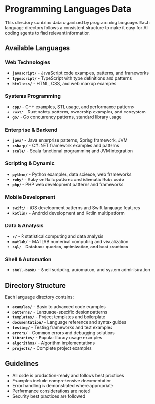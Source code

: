 # Programming Languages Data

This directory contains data organized by programming language. Each language directory follows a consistent structure to make it easy for AI coding agents to find relevant information.

## Available Languages

### Web Technologies
- **`javascript/`** - JavaScript code examples, patterns, and frameworks
- **`typescript/`** - TypeScript with type definitions and patterns
- **`html-css/`** - HTML, CSS, and web markup examples

### Systems Programming
- **`cpp/`** - C++ examples, STL usage, and performance patterns
- **`rust/`** - Rust safety patterns, ownership examples, and ecosystem
- **`go/`** - Go concurrency patterns, standard library usage

### Enterprise & Backend
- **`java/`** - Java enterprise patterns, Spring framework, JVM
- **`csharp/`** - C# .NET framework examples and patterns
- **`scala/`** - Scala functional programming and JVM integration

### Scripting & Dynamic
- **`python/`** - Python examples, data science, web frameworks
- **`ruby/`** - Ruby on Rails patterns and idiomatic Ruby code
- **`php/`** - PHP web development patterns and frameworks

### Mobile Development
- **`swift/`** - iOS development patterns and Swift language features
- **`kotlin/`** - Android development and Kotlin multiplatform

### Data & Analysis
- **`r/`** - R statistical computing and data analysis
- **`matlab/`** - MATLAB numerical computing and visualization
- **`sql/`** - Database queries, optimization, and best practices

### Shell & Automation
- **`shell-bash/`** - Shell scripting, automation, and system administration

## Directory Structure

Each language directory contains:

- **`examples/`** - Basic to advanced code examples
- **`patterns/`** - Language-specific design patterns
- **`templates/`** - Project templates and boilerplate
- **`documentation/`** - Language reference and syntax guides
- **`testing/`** - Testing frameworks and test examples
- **`errors/`** - Common errors and debugging solutions
- **`libraries/`** - Popular library usage examples
- **`algorithms/`** - Algorithm implementations
- **`projects/`** - Complete project examples

## Guidelines

- All code is production-ready and follows best practices
- Examples include comprehensive documentation
- Error handling is demonstrated where appropriate
- Performance considerations are noted
- Security best practices are followed